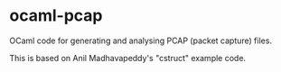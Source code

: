 ocaml-pcap
==========

OCaml code for generating and analysing PCAP (packet capture) files.

This is based on Anil Madhavapeddy's "cstruct" example code.
